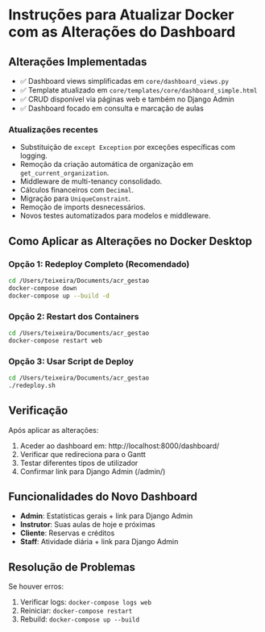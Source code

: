 # Instruções para Atualizar Docker com as Alterações do Dashboard

## Alterações Implementadas
- ✅ Dashboard views simplificadas em `core/dashboard_views.py`
- ✅ Template atualizado em `core/templates/core/dashboard_simple.html`
- ✅ CRUD disponível via páginas web e também no Django Admin
- ✅ Dashboard focado em consulta e marcação de aulas

### Atualizações recentes

- Substituição de `except Exception` por exceções específicas com logging.
- Remoção da criação automática de organização em `get_current_organization`.
- Middleware de multi-tenancy consolidado.
- Cálculos financeiros com `Decimal`.
- Migração para `UniqueConstraint`.
- Remoção de imports desnecessários.
- Novos testes automatizados para modelos e middleware.

## Como Aplicar as Alterações no Docker Desktop

### Opção 1: Redeploy Completo (Recomendado)
```bash
cd /Users/teixeira/Documents/acr_gestao
docker-compose down
docker-compose up --build -d
```

### Opção 2: Restart dos Containers
```bash
cd /Users/teixeira/Documents/acr_gestao
docker-compose restart web
```

### Opção 3: Usar Script de Deploy
```bash
cd /Users/teixeira/Documents/acr_gestao
./redeploy.sh
```

## Verificação
Após aplicar as alterações:
1. Aceder ao dashboard em: http://localhost:8000/dashboard/
2. Verificar que redireciona para o Gantt
3. Testar diferentes tipos de utilizador
4. Confirmar link para Django Admin (/admin/)

## Funcionalidades do Novo Dashboard
- **Admin**: Estatísticas gerais + link para Django Admin
- **Instrutor**: Suas aulas de hoje e próximas
- **Cliente**: Reservas e créditos
- **Staff**: Atividade diária + link para Django Admin

## Resolução de Problemas
Se houver erros:
1. Verificar logs: `docker-compose logs web`
2. Reiniciar: `docker-compose restart`
3. Rebuild: `docker-compose up --build`
